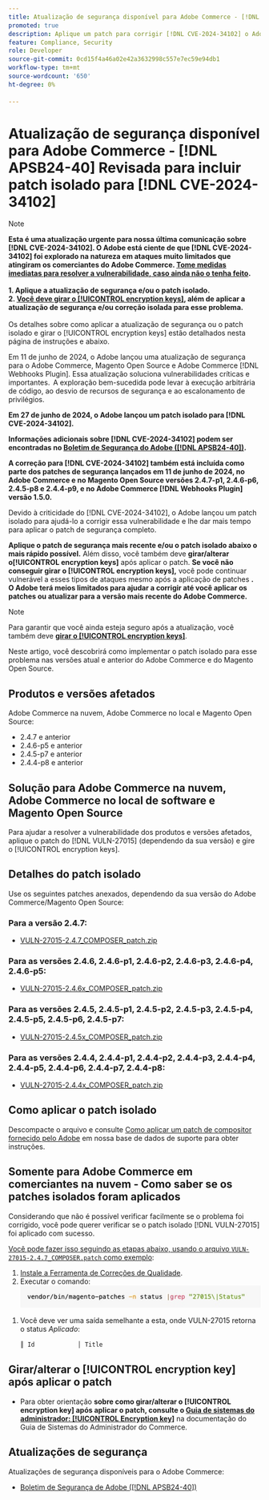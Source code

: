 ```yaml
---
title: Atualização de segurança disponível para Adobe Commerce - [!DNL APSB24-40] Revisado para incluir patch isolado para  [!DNL CVE-2024-34102]
promoted: true
description: Aplique um patch para corrigir [!DNL CVE-2024-34102] o Adobe Commerce 2.4.4-p8, 2.4.5-p7, 2.4.6-p5, 2.4.7 e versões anteriores.
feature: Compliance, Security
role: Developer
source-git-commit: 0cd15f4a46a02e42a3632998c557e7ec59e94db1
workflow-type: tm+mt
source-wordcount: '650'
ht-degree: 0%

---
```


# Atualização de segurança disponível para Adobe Commerce - [!DNL APSB24-40] Revisada para incluir patch isolado para [!DNL CVE-2024-34102]

>[!NOTE]
>
>**Esta é uma atualização urgente para nossa última comunicação sobre [!DNL CVE-2024-34102]. O Adobe está ciente de que [!DNL CVE-2024-34102] foi explorado na natureza em ataques muito limitados que atingiram os comerciantes do Adobe Commerce. <u>Tome medidas imediatas para resolver a vulnerabilidade, caso ainda não o tenha feito</u>.<br><br>1. Aplique a atualização de segurança e/ou o patch isolado.<br>2. <u>Você deve girar o [!UICONTROL encryption keys]</u>, além de aplicar a atualização de segurança e/ou correção isolada para esse problema.**<br><br> Os detalhes sobre como aplicar a atualização de segurança ou o patch isolado e girar o [!UICONTROL encryption keys] estão detalhados nesta página de instruções e abaixo.

Em 11 de junho de 2024, o Adobe lançou uma atualização de segurança para o Adobe Commerce, Magento Open Source e Adobe Commerce [!DNL Webhooks Plugin]. Essa atualização soluciona vulnerabilidades críticas e importantes.  A exploração bem-sucedida pode levar à execução arbitrária de código, ao desvio de recursos de segurança e ao escalonamento de privilégios.

**Em 27 de junho de 2024, o Adobe lançou um patch isolado para [!DNL CVE-2024-34102].**

**Informações adicionais sobre [!DNL CVE-2024-34102] podem ser encontradas no [Boletim de Segurança do Adobe ([!DNL APSB24-40])](https://helpx.adobe.com/security/products/magento/apsb24-40.html).**

**A correção para [!DNL CVE-2024-34102] também está incluída como parte dos patches de segurança lançados em 11 de junho de 2024, no Adobe Commerce e no Magento Open Source versões 2.4.7-p1, 2.4.6-p6, 2.4.5-p8 e 2.4.4-p9, e no Adobe Commerce [!DNL Webhooks Plugin] versão 1.5.0.**

Devido à criticidade do [!DNL CVE-2024-34102], o Adobe lançou um patch isolado para ajudá-lo a corrigir essa vulnerabilidade e lhe dar mais tempo para aplicar o patch de segurança completo.

**Aplique o patch de segurança mais recente e/ou o patch isolado abaixo o mais rápido possível.**
Além disso, você também deve **girar/alterar o[!UICONTROL encryption keys]** após aplicar o patch.
**Se você não conseguir girar o [!UICONTROL encryption keys],** você pode continuar vulnerável a esses tipos de ataques mesmo após a aplicação de patches **.<br>
O Adobe terá meios limitados para ajudar a corrigir até você aplicar os patches ou atualizar para a versão mais recente do Adobe Commerce.**<br>

>[!NOTE]
>
>Para garantir que você ainda esteja seguro após a atualização, você também deve **[girar o [!UICONTROL encryption keys]](https://experienceleague.adobe.com/en/docs/commerce-admin/systems/security/encryption-key)**.

Neste artigo, você descobrirá como implementar o patch isolado para esse problema nas versões atual e anterior do Adobe Commerce e do Magento Open Source.

## Produtos e versões afetados

Adobe Commerce na nuvem, Adobe Commerce no local e Magento Open Source:

* 2.4.7 e anterior
* 2.4.6-p5 e anterior
* 2.4.5-p7 e anterior
* 2.4.4-p8 e anterior

## Solução para Adobe Commerce na nuvem, Adobe Commerce no local de software e Magento Open Source

Para ajudar a resolver a vulnerabilidade dos produtos e versões afetados, aplique o patch do [!DNL VULN-27015] (dependendo da sua versão) e gire o [!UICONTROL encryption keys].

## Detalhes do patch isolado

Use os seguintes patches anexados, dependendo da sua versão do Adobe Commerce/Magento Open Source:

### Para a versão 2.4.7:

* [VULN-27015-2.4.7_COMPOSER_patch.zip](assets/VULN-27015-2.4.7_COMPOSER_patch.zip)

### Para as versões 2.4.6, 2.4.6-p1, 2.4.6-p2, 2.4.6-p3, 2.4.6-p4, 2.4.6-p5:

* [VULN-27015-2.4.6x_COMPOSER_patch.zip](assets/VULN-27015-2.4.6x_COMPOSER_patch.zip)

### Para as versões 2.4.5, 2.4.5-p1, 2.4.5-p2, 2.4.5-p3, 2.4.5-p4, 2.4.5-p5, 2.4.5-p6, 2.4.5-p7:

* [VULN-27015-2.4.5x_COMPOSER_patch.zip](assets/VULN-27015-2.4.5x_COMPOSER_patch.zip)

### Para as versões 2.4.4, 2.4.4-p1, 2.4.4-p2, 2.4.4-p3, 2.4.4-p4, 2.4.4-p5, 2.4.4-p6, 2.4.4-p7, 2.4.4-p8:

* [VULN-27015-2.4.4x_COMPOSER_patch.zip](assets/VULN-27015-2.4.4x_COMPOSER_patch.zip)


## Como aplicar o patch isolado

Descompacte o arquivo e consulte [Como aplicar um patch de compositor fornecido pelo Adobe](https://experienceleague.adobe.com/docs/commerce-knowledge-base/kb/how-to/how-to-apply-a-composer-patch-provided-by-magento.html) em nossa base de dados de suporte para obter instruções.

## Somente para Adobe Commerce em comerciantes na nuvem - Como saber se os patches isolados foram aplicados

Considerando que não é possível verificar facilmente se o problema foi corrigido, você pode querer verificar se o patch isolado [!DNL VULN-27015] foi aplicado com sucesso.

<u>Você pode fazer isso seguindo as etapas abaixo, usando o arquivo `VULN-27015-2.4.7_COMPOSER.patch` como exemplo</u>:

1. [Instale a Ferramenta de Correções de Qualidade](https://experienceleague.adobe.com/docs/commerce-operations/tools/quality-patches-tool/usage.html).
1. Executar o comando:<br>
   ![cve-2024-34102-tell-if-patch-plied-code](assets/cve-2024-34102-tell-if-patch-applied-code.png)

<!--
    ```bash
    vendor/bin/magento-patches -n status |grep "27015\|Status"
    ```
-->

1. Você deve ver uma saída semelhante a esta, onde VULN-27015 retorna o status *Aplicado*:

   ```bash
   ║ Id            │ Title                                                        │ Category        │ Origin                 │ Status      │ Details                                          ║ ║ N/A           │ ../m2-hotfixes/VULN-27015-2.4.7_COMPOSER_patch.patch      │ Other           │ Local                  │ Applied     │ Patch type: Custom                                
   ```

## Girar/alterar o [!UICONTROL encryption key] após aplicar o patch

* Para obter orientação **sobre como girar/alterar o [!UICONTROL encryption key] após aplicar o patch, consulte o [Guia de sistemas do administrador: [!UICONTROL Encryption key]](https://experienceleague.adobe.com/en/docs/commerce-admin/systems/security/encryption-key)** na documentação do Guia de Sistemas do Administrador do Commerce.

## Atualizações de segurança

Atualizações de segurança disponíveis para o Adobe Commerce:

* [Boletim de Segurança de Adobe ([!DNL APSB24-40])](https://helpx.adobe.com/security/products/magento/apsb24-40.html)
